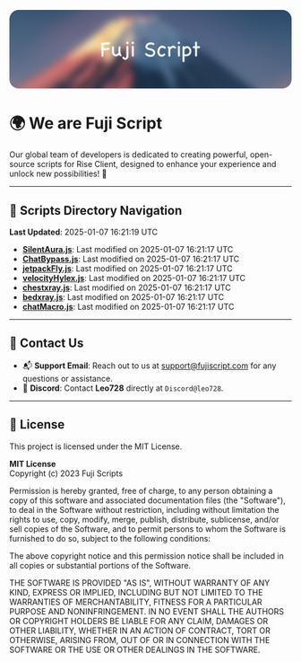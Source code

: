 ![Banner](.github/b.webp)

# 🌍 **We are Fuji Script**

Our global team of developers is dedicated to creating powerful, open-source scripts for Rise Client, designed to enhance your experience and unlock new possibilities! 🌟

---
<!-- SCRIPTS_NAVIGATION_START -->
## 📂 **Scripts Directory Navigation**

**Last Updated**: 2025-01-07 16:21:19 UTC

- **[SilentAura.js](scripts/SilentAura.js)**: Last modified on 2025-01-07 16:21:17 UTC
- **[ChatBypass.js](scripts/ChatBypass.js)**: Last modified on 2025-01-07 16:21:17 UTC
- **[jetpackFly.js](scripts/jetpackFly.js)**: Last modified on 2025-01-07 16:21:17 UTC
- **[velocityHylex.js](scripts/velocityHylex.js)**: Last modified on 2025-01-07 16:21:17 UTC
- **[chestxray.js](scripts/chestxray.js)**: Last modified on 2025-01-07 16:21:17 UTC
- **[bedxray.js](scripts/bedxray.js)**: Last modified on 2025-01-07 16:21:17 UTC
- **[chatMacro.js](scripts/chatMacro.js)**: Last modified on 2025-01-07 16:21:17 UTC

<!-- SCRIPTS_NAVIGATION_END -->

---

## 💬 **Contact Us**  
- 📬 **Support Email**: Reach out to us at [support@fujiscript.com](mailto:support@fujiscript.com) for any questions or assistance.  
- 💬 **Discord**: Contact **Leo728** directly at `Discord@leo728`.

---

## 📜 **License**

This project is licensed under the MIT License.  

**MIT License**  
Copyright (c) 2023 Fuji Scripts  

Permission is hereby granted, free of charge, to any person obtaining a copy of this software and associated documentation files (the "Software"), to deal in the Software without restriction, including without limitation the rights to use, copy, modify, merge, publish, distribute, sublicense, and/or sell copies of the Software, and to permit persons to whom the Software is furnished to do so, subject to the following conditions:  

The above copyright notice and this permission notice shall be included in all copies or substantial portions of the Software.  

THE SOFTWARE IS PROVIDED "AS IS", WITHOUT WARRANTY OF ANY KIND, EXPRESS OR IMPLIED, INCLUDING BUT NOT LIMITED TO THE WARRANTIES OF MERCHANTABILITY, FITNESS FOR A PARTICULAR PURPOSE AND NONINFRINGEMENT. IN NO EVENT SHALL THE AUTHORS OR COPYRIGHT HOLDERS BE LIABLE FOR ANY CLAIM, DAMAGES OR OTHER LIABILITY, WHETHER IN AN ACTION OF CONTRACT, TORT OR OTHERWISE, ARISING FROM, OUT OF OR IN CONNECTION WITH THE SOFTWARE OR THE USE OR OTHER DEALINGS IN THE SOFTWARE.  
